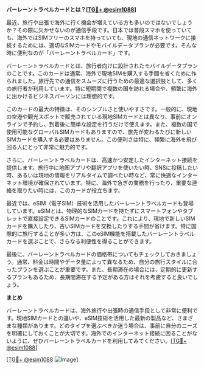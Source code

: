**バーレーントラベルカードとは？[[TG💪+ @esim1088](https://t.me/s/esim1088)]**

最近、旅行や出張で海外に行く機会が増えている方も多いのではないでしょうか？その際に欠かせないのが通信手段です。日本では普段スマホを使っていても、海外ではSIMフリーのスマホを持っていても、現地の通信ネットワークに接続するためには、適切なSIMカードやモバイルデータプランが必要です。そんな時に便利なのが「バーレーントラベルカード」です。

バーレーントラベルカードとは、旅行者向けに設計されたモバイルデータプランのことです。このカードは通常、海外で現地SIMを購入する手間を省くために作られました。旅行先での通信をスムーズに行うための最適な選択肢として、多くの旅行者が利用しています。特に短期間で複数の国を訪れる場合や、頻繁に海外に出かけるビジネスパーソンには理想的です。

このカードの最大の特徴は、そのシンプルさと使いやすさです。一般的に、現地の空港や観光スポットで販売されている現地SIMカードとは異なり、事前にオンラインで予約し、到着後に簡単な設定を行うだけで使えます。また、複数の国で使用可能なグローバルSIMカードもありますので、旅先が変わるたびに新しいSIMカードを購入する必要はありません。この便利さは特に、頻繁に海外を飛び回る人にとって非常に魅力的です。

さらに、バーレーントラベルカードは、高速かつ安定したインターネット接続を提供します。旅行中に地图アプリや翻訳アプリを使いたい時、SNSに投稿したい時、あるいは現地の情報をリアルタイムで調べたい時など、常に快適なインターネット環境が確保されています。特に、海外で急ぎの業務を行ったり、重要な連絡を取りたい時には、このカードが役立ちます。

最近では、eSIM（電子SIM）技術を活用したバーレーントラベルカードも登場しています。eSIMとは、物理的なSIMカードを持たずにスマートフォンやタブレットで直接設定できるSIMカードのことです。これにより、現地で新しいSIMカードを購入したり、古いSIMカードを交換したりする手間が省けます。特に国際的に旅行することが多い方は、このeSIM機能を搭載したバーレーントラベルカードを選ぶことで、さらなる利便性を得ることができます。

最後に、バーレーントラベルカードの価格帯についてもチェックしておきましょう。通常、料金は時間やデータ量によって異なるため、自分の旅行スタイルに合ったプランを選ぶことが重要です。また、長期滞在の場合には、定期的に更新するプランもあるため、長期間滞在する予定がある方はそれを考慮すると良いでしょう。

**まとめ**

バーレーントラベルカードは、海外旅行や出張時の通信手段として非常に便利です。現地SIMカードとの違いや、eSIM技術を活用した最新の製品など、さまざまな種類があります。どのタイプを選ぶべきか迷う場合は、事前に自分のニーズを明確にしておくことが大切です。海外でのインターネット接続に困ることがないように、ぜひバーレーントラベルカードを利用してみてください。[[TG💪+ @esim1088](https://t.me/s/esim1088)]

[[TG💪+ @esim1088](https://t.me/s/esim1088) ![Image](https://i.postimg.cc/Y0z9fWf4/image.png)]
